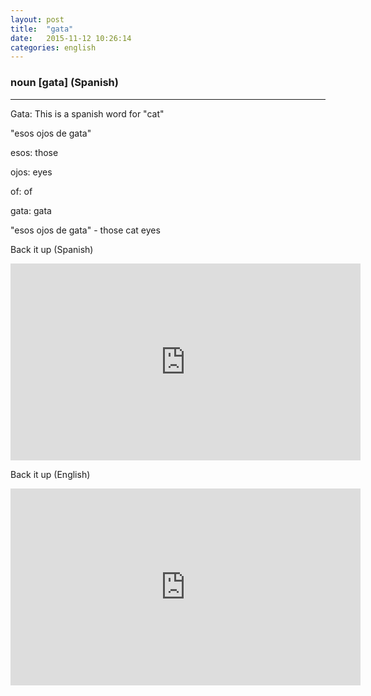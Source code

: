 ```yaml
---
layout: post
title:  "gata"
date:   2015-11-12 10:26:14
categories: english
---
```

### noun [gata] (Spanish)
-----------

Gata: This is a spanish word for "cat"

"esos ojos de gata"

esos: those

ojos: eyes

of: of

gata: gata


"esos ojos de gata" - those cat eyes


Back it up (Spanish)
<iframe width="560" height="315" src="https://www.youtube.com/watch?v=GmGv2N7yMiQ" frameborder="0" allowfullscreen></iframe>



Back it up (English)
<iframe width="560" height="315" src="https://www.youtube.com/watch?v=9w9dXWU5nMI" frameborder="0" allowfullscreen></iframe>

